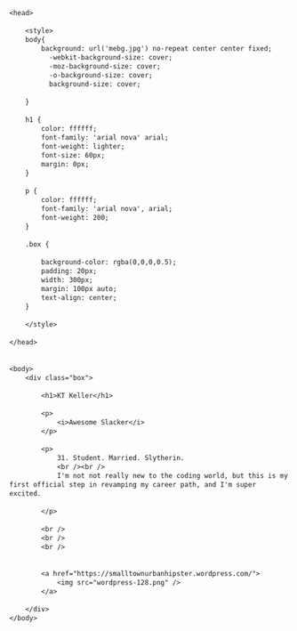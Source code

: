 <html>

	<head>

		<style>
		body{
			background: url('mebg.jpg') no-repeat center center fixed; 
			  -webkit-background-size: cover;
			  -moz-background-size: cover;
			  -o-background-size: cover;
			  background-size: cover;

		}

		h1 {
			color: ffffff;
			font-family: 'arial nova' arial;
			font-weight: lighter;
			font-size: 60px;
			margin: 0px;
		}

		p {
			color: ffffff;
			font-family: 'arial nova', arial;
			font-weight: 200;
		}

		.box {

			background-color: rgba(0,0,0,0.5);
			padding: 20px;
			width: 300px;
			margin: 100px auto;
			text-align: center; 
		}

		</style>
	
	</head>


	<body>
		<div class="box">

			<h1>KT Keller</h1>

			<p>
				<i>Awesome Slacker</i>
			</p>

			<p>
				31. Student. Married. Slytherin.
				<br /><br />
				I'm not not really new to the coding world, but this is my first official step in revamping my career path, and I'm super excited. 

			</p>

			<br />
			<br />
			<br />
			

			<a href="https://smalltownurbanhipster.wordpress.com/">
				<img src="wordpress-128.png" />
			</a>

		</div>
	</body>


</html>
